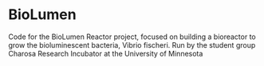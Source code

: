 # BioLumen
Code for the BioLumen Reactor project, focused on building a bioreactor to grow the bioluminescent bacteria, Vibrio fischeri. Run by the student group Charosa Research Incubator at the University of Minnesota
